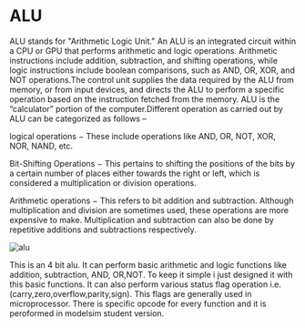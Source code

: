 # ALU
ALU stands for "Arithmetic Logic Unit." An ALU is an integrated circuit within a CPU or GPU that performs arithmetic and logic operations. Arithmetic instructions include addition, subtraction, and shifting operations, while logic instructions include boolean comparisons, such as AND, OR, XOR, and NOT operations.The control unit supplies the data required by the ALU from memory, or from input devices, and directs the ALU to perform a specific operation based on the instruction fetched from the memory. ALU is the “calculator” portion of the computer.Different operation as carried out by ALU can be categorized as follows –

logical operations − These include operations like AND, OR, NOT, XOR, NOR, NAND, etc.

Bit-Shifting Operations − This pertains to shifting the positions of the bits by a certain number of places either towards the right or left, which is considered a multiplication or division operations.

Arithmetic operations − This refers to bit addition and subtraction. Although multiplication and division are sometimes used, these operations are more expensive to make. Multiplication and subtraction can also be done by repetitive additions and subtractions respectively.

![alu](https://user-images.githubusercontent.com/67804840/108409318-19270280-724c-11eb-9cdf-e786010022c9.jpg)

This is an 4 bit alu. It can perform basic arithmetic and logic functions like addition, subtraction, AND, OR,NOT. To keep it simple i just designed it with this basic functions.
It can also perform  various status flag operation i.e.(carry,zero,overflow,parity,sign). This flags are generally used in microprocessor. There is specific opcode for every function and it is peroformed in modelsim student version.
